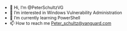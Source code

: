 - 👋 Hi, I’m @PeterSchultzVG
- 👀 I’m interested in Windows Vulnerability Administration
- 🌱 I’m currently learning PowerShell
- 📫 How to reach me Peter_schultz@vanguard.com

<!---
PeterSchultzVG/PeterSchultzVG is a ✨ special ✨ repository because its `README.md` (this file) appears on your GitHub profile.
You can click the Preview link to take a look at your changes.
--->
